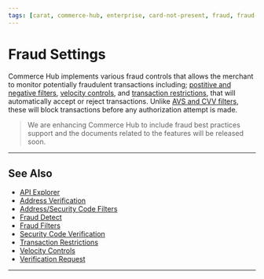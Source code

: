 ```yaml
---
tags: [carat, commerce-hub, enterprise, card-not-present, fraud, fraud-settings]
---
```



# Fraud Settings

Commerce Hub implements various fraud controls that allows the merchant to monitor potentially fraudulent transactions including; [postitive and negative filters](?path=docs/Resources/Guides/Fraud/Fraud-Settings-Filters.md), [velocity controls](?path=docs/Resources/Guides/Fraud/Fraud-Settings-Velocity.md), and [transaction restrictions](?path=docs/Resources/Guides/Fraud/Fraud-Settings-Restrictions.md), that will automatically accept or reject transactions. Unlike [AVS and CVV filters](?path=docs/Resources/Guides/Fraud/Fraud-Settings-AVS-CVV.md), these will block transactions before any authorization attempt is made.

<!-- theme: danger -->
> We are enhancing Commerce Hub to include fraud best practices support and the documents related to the features will be released soon.

<!-- https://escmconfluence.1dc.com/display/CARAT/HLR+%3A+Market+Place+-+Merchant+Fraud+Setting -->

---

## See Also

- [API Explorer](../api/?type=post&path=/payments-vas/v1/accounts/verification)
- [Address Verification](?path=docs/Resources/Guides/Fraud/Address-Verification.md)
- [Address/Security Code Filters](?path=docs/Resources/Guides/Fraud/Fraud-Settings-AVS-CVV.md)
- [Fraud Detect](?path=docs/Resources/Guides/Fraud/Fraud-Detect.md)
- [Fraud Filters](?path=docs/Resources/Guides/Fraud/Fraud-Settings-Filters.md)
- [Security Code Verification](?path=docs/Resources/Guides/Fraud/Security-Code.md)
- [Transaction Restrictions](?path=docs/Resources/Guides/Fraud/Fraud-Settings-Restrictions.md)
- [Velocity Controls](?path=docs/Resources/Guides/Fraud/Fraud-Settings-Velocity.md)
- [Verification Request](?path=docs/Resources/API-Documents/Payments_VAS/Verification.md)

---
